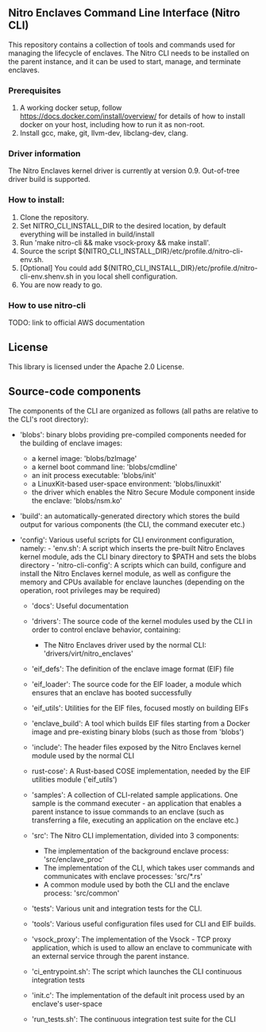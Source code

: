 ## Nitro Enclaves Command Line Interface (Nitro CLI)

This repository contains a collection of tools and commands used for managing the lifecycle of enclaves. The Nitro CLI needs to be installed on the parent instance, and it can be used to start, manage, and terminate enclaves.  

### Prerequisites
  1. A working docker setup, follow https://docs.docker.com/install/overview/ for details of how to install docker on your host, including how to run it as non-root.
  2. Install gcc, make, git, llvm-dev, libclang-dev, clang.

### Driver information
  The Nitro Enclaves kernel driver is currently at version 0.9. Out-of-tree driver build is supported.

### How to install:
  1. Clone the repository.
  2. Set NITRO_CLI_INSTALL_DIR to the desired location, by default everything will be installed in build/install
  3. Run 'make nitro-cli && make vsock-proxy && make install'.
  4. Source the script ${NITRO_CLI_INSTALL_DIR}/etc/profile.d/nitro-cli-env.sh.
  5. [Optional] You could add ${NITRO_CLI_INSTALL_DIR}/etc/profile.d/nitro-cli-env.shenv.sh in you local shell configuration.
  6. You are now ready to go.

### How to use nitro-cli
 TODO: link to official AWS documentation

## License
  This library is licensed under the Apache 2.0 License.

## Source-code components
  The components of the CLI are organized as follows (all paths are relative to the CLI's root directory):

  - 'blobs': binary blobs providing pre-compiled components needed for the building of enclave images:
      - a kernel image: 'blobs/bzImage'
      - a kernel boot command line: 'blobs/cmdline'
      - an init process executable: 'blobs/init'
      - a LinuxKit-based user-space environment: 'blobs/linuxkit'
      - the driver which enables the Nitro Secure Module component inside the enclave: 'blobs/nsm.ko'

  - 'build': an automatically-generated directory which stores the build output for various components (the CLI, the command executer etc.)

- 'config': Various useful scripts for CLI environment configuration, namely:
      - 'env.sh': A script which inserts the pre-built Nitro Enclaves kernel module, ads the CLI binary directory to $PATH and sets the blobs directory
      - 'nitro-cli-config': A scripts which can build, configure and install the Nitro Enclaves kernel module, as well as configure the memory
          and CPUs available for enclave launches (depending on the operation, root privileges may be required)

  - 'docs': Useful documentation

  - 'drivers': The source code of the kernel modules used by the CLI in order to control enclave behavior, containing:
      - The Nitro Enclaves driver used by the normal CLI: 'drivers/virt/nitro_enclaves'

  - 'eif_defs': The definition of the enclave image format (EIF) file

  - 'eif_loader': The source code for the EIF loader, a module which ensures that an enclave has booted successfully

  - 'eif_utils': Utilities for the EIF files, focused mostly on building EIFs

  - 'enclave_build': A tool which builds EIF files starting from a Docker image and pre-existing binary blobs (such as those from 'blobs')

  - 'include': The header files exposed by the Nitro Enclaves kernel module used by the normal CLI

  - rust-cose': A Rust-based COSE implementation, needed by the EIF utilities module ('eif_utils')

  - 'samples': A collection of CLI-related sample applications. One sample is the command executer - an application that enables a parent
      instance to issue commands to an enclave (such as transferring a file, executing an application on the enclave etc.)

  - 'src': The Nitro CLI implementation, divided into 3 components:
      - The implementation of the background enclave process: 'src/enclave_proc'
      - The implementation of the CLI, which takes user commands and communicates with enclave processes: 'src/*.rs'
      - A common module used by both the CLI and the enclave process: 'src/common'

  - 'tests': Various unit and integration tests for the CLI.

  - 'tools': Various useful configuration files used for CLI and EIF builds.

  - 'vsock_proxy': The implementation of the Vsock - TCP proxy application, which is used to allow an enclave to communicate with an external service
          through the parent instance.

  - 'ci_entrypoint.sh': The script which launches the CLI continuous integration tests

  - 'init.c': The implementation of the default init process used by an enclave's user-space

  - 'run_tests.sh': The continuous integration test suite for the CLI
